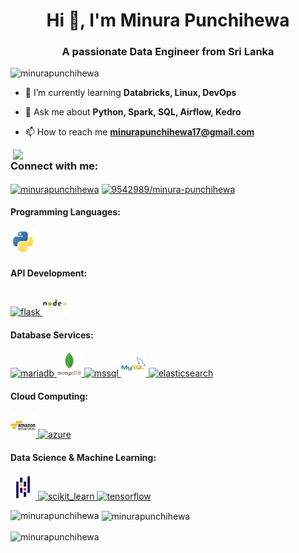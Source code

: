 <h1 align="center">Hi 👋, I'm Minura Punchihewa</h1>
<h3 align="center">A passionate Data Engineer from Sri Lanka</h3>

<p align="left"> <img src="https://komarev.com/ghpvc/?username=minurapunchihewa&label=Profile%20views&color=0e75b6&style=flat" alt="minurapunchihewa" /> </p>

<!-- <p align="left"> <a href="https://github.com/ryo-ma/github-profile-trophy"><img src="https://github-profile-trophy.vercel.app/?username=minurapunchihewa" alt="minurapunchihewa" /></a> </p> -->

- 🌱 I’m currently learning **Databricks, Linux, DevOps**

- 💬 Ask me about **Python, Spark, SQL, Airflow, Kedro**

- 📫 How to reach me **minurapunchihewa17@gmail.com**

<img align="right" width="500" src="https://i.giphy.com/media/fryY00CO4xCz4uJuDQ/giphy.webp">

<div>
  <h3 align="left">Connect with me:</h3>
  <p align="left">
  <a href="https://linkedin.com/in/minurapunchihewa" target="blank"><img align="center" src="https://raw.githubusercontent.com/rahuldkjain/github-profile-readme-generator/master/src/images/icons/Social/linked-in-alt.svg" alt="minurapunchihewa" height="30" width="40" /></a>
  <a href="https://stackoverflow.com/users/9542989/minura-punchihewa" target="blank"><img align="center" src="https://raw.githubusercontent.com/rahuldkjain/github-profile-readme-generator/master/src/images/icons/Social/stack-overflow.svg" alt="9542989/minura-punchihewa" height="30" width="40" /></a>
  </p>
  <h4 align="left">Programming Languages:</h4>
  <p align="left">
    <a href="https://www.python.org" target="_blank" rel="noreferrer">
      <img src="https://raw.githubusercontent.com/devicons/devicon/master/icons/python/python-original.svg" alt="python" width="40" height="40" />
    </a>
  </p>
  <h4 align="left">API Development:</h4>
  <p align="left">
    <a href="https://flask.palletsprojects.com/" target="_blank" rel="noreferrer">
      <img src="https://www.vectorlogo.zone/logos/pocoo_flask/pocoo_flask-icon.svg" alt="flask" width="40" height="40" />
    </a>
    <a href="https://nodejs.org" target="_blank" rel="noreferrer">
      <img src="https://raw.githubusercontent.com/devicons/devicon/master/icons/nodejs/nodejs-original-wordmark.svg" alt="nodejs" width="40" height="40" />
    </a>
  </p>
  <h4 align="left">Database Services:</h4>
  <p align="left">
    <a href="https://mariadb.org/" target="_blank" rel="noreferrer">
      <img src="https://www.vectorlogo.zone/logos/mariadb/mariadb-icon.svg" alt="mariadb" width="40" height="40" />
    </a>
    <a href="https://www.mongodb.com/" target="_blank" rel="noreferrer">
      <img src="https://raw.githubusercontent.com/devicons/devicon/master/icons/mongodb/mongodb-original-wordmark.svg" alt="mongodb" width="40" height="40" />
    </a>
    <a href="https://www.microsoft.com/en-us/sql-server" target="_blank" rel="noreferrer">
      <img src="https://www.svgrepo.com/show/303229/microsoft-sql-server-logo.svg" alt="mssql" width="40" height="40" />
    </a>
    <a href="https://www.mysql.com/" target="_blank" rel="noreferrer">
      <img src="https://raw.githubusercontent.com/devicons/devicon/master/icons/mysql/mysql-original-wordmark.svg" alt="mysql" width="40" height="40" />
    </a>
   </a>
   <a href="https://www.elastic.co" target="_blank" rel="noreferrer">
     <img src="https://www.vectorlogo.zone/logos/elastic/elastic-icon.svg" alt="elasticsearch" width="40" height="40" />
   </a>
  </p>
  <h4 align="left">Cloud Computing:</h4>
  <p align="left">
    <a href="https://aws.amazon.com" target="_blank" rel="noreferrer">
      <img src="https://raw.githubusercontent.com/devicons/devicon/master/icons/amazonwebservices/amazonwebservices-original-wordmark.svg" alt="aws" width="40" height="40" />
    </a>
    <a href="https://azure.microsoft.com/en-in/" target="_blank" rel="noreferrer">
      <img src="https://www.vectorlogo.zone/logos/microsoft_azure/microsoft_azure-icon.svg" alt="azure" width="40" height="40" />
    </a>
  </p>
  <h4 align="left">Data Science & Machine Learning:</h4>
  <p align="left">
    <a href="https://pandas.pydata.org/" target="_blank" rel="noreferrer">
      <img src="https://raw.githubusercontent.com/devicons/devicon/2ae2a900d2f041da66e950e4d48052658d850630/icons/pandas/pandas-original.svg" alt="pandas" width="40" height="40" />
    </a>
    <a href="https://scikit-learn.org/" target="_blank" rel="noreferrer">
      <img src="https://upload.wikimedia.org/wikipedia/commons/0/05/Scikit_learn_logo_small.svg" alt="scikit_learn" width="40" height="40" />
<!--     </a>
    <a href="https://seaborn.pydata.org/" target="_blank" rel="noreferrer">
      <img src="https://seaborn.pydata.org/_images/logo-mark-lightbg.svg" alt="seaborn" width="40" height="40" />
    </a> -->
    <a href="https://www.tensorflow.org" target="_blank" rel="noreferrer">
      <img src="https://www.vectorlogo.zone/logos/tensorflow/tensorflow-icon.svg" alt="tensorflow" width="40" height="40" />
    </a>
  </p>
</div>
<!-- <p align="left">
  <a href="https://www.gnu.org/software/bash/" target="_blank" rel="noreferrer">
    <img src="https://www.vectorlogo.zone/logos/gnu_bash/gnu_bash-icon.svg" alt="bash" width="40" height="40" />
  </a>
  <a href="https://www.w3schools.com/cpp/" target="_blank" rel="noreferrer">
    <img src="https://raw.githubusercontent.com/devicons/devicon/master/icons/cplusplus/cplusplus-original.svg" alt="cplusplus" width="40" height="40" />
  </a>
  <a href="https://www.docker.com/" target="_blank" rel="noreferrer">
    <img src="https://raw.githubusercontent.com/devicons/devicon/master/icons/docker/docker-original-wordmark.svg" alt="docker" width="40" height="40" />
  <a href="https://expressjs.com" target="_blank" rel="noreferrer">
    <img src="https://raw.githubusercontent.com/devicons/devicon/master/icons/express/express-original-wordmark.svg" alt="express" width="40" height="40" />
  </a>
  <a href="https://cloud.google.com" target="_blank" rel="noreferrer">
    <img src="https://www.vectorlogo.zone/logos/google_cloud/google_cloud-icon.svg" alt="gcp" width="40" height="40" />
  </a>
  <a href="https://git-scm.com/" target="_blank" rel="noreferrer">
    <img src="https://www.vectorlogo.zone/logos/git-scm/git-scm-icon.svg" alt="git" width="40" height="40" />
  </a>
  <a href="https://hadoop.apache.org/" target="_blank" rel="noreferrer">
    <img src="https://www.vectorlogo.zone/logos/apache_hadoop/apache_hadoop-icon.svg" alt="hadoop" width="40" height="40" />
  </a>
  <a href="https://developer.mozilla.org/en-US/docs/Web/JavaScript" target="_blank" rel="noreferrer">
    <img src="https://raw.githubusercontent.com/devicons/devicon/master/icons/javascript/javascript-original.svg" alt="javascript" width="40" height="40" />
  </a>
  <a href="https://kafka.apache.org/" target="_blank" rel="noreferrer">
    <img src="https://www.vectorlogo.zone/logos/apache_kafka/apache_kafka-icon.svg" alt="kafka" width="40" height="40" />
  </a>
  <a href="https://www.elastic.co/kibana" target="_blank" rel="noreferrer">
    <img src="https://www.vectorlogo.zone/logos/elasticco_kibana/elasticco_kibana-icon.svg" alt="kibana" width="40" height="40" />
  </a>
  <a href="https://kubernetes.io" target="_blank" rel="noreferrer">
    <img src="https://www.vectorlogo.zone/logos/kubernetes/kubernetes-icon.svg" alt="kubernetes" width="40" height="40" />
  </a>
  <a href="https://www.linux.org/" target="_blank" rel="noreferrer">
    <img src="https://raw.githubusercontent.com/devicons/devicon/master/icons/linux/linux-original.svg" alt="linux" width="40" height="40" />
  </a>
  <a href="https://opencv.org/" target="_blank" rel="noreferrer">
    <img src="https://www.vectorlogo.zone/logos/opencv/opencv-icon.svg" alt="opencv" width="40" height="40" />
  </a>
  <a href="https://www.php.net" target="_blank" rel="noreferrer">
    <img src="https://raw.githubusercontent.com/devicons/devicon/master/icons/php/php-original.svg" alt="php" width="40" height="40" />
  </a>
  <a href="https://www.postgresql.org" target="_blank" rel="noreferrer">
    <img src="https://raw.githubusercontent.com/devicons/devicon/master/icons/postgresql/postgresql-original-wordmark.svg" alt="postgresql" width="40" height="40" />
  </a>
  <a href="https://redis.io" target="_blank" rel="noreferrer">
    <img src="https://raw.githubusercontent.com/devicons/devicon/master/icons/redis/redis-original-wordmark.svg" alt="redis" width="40" height="40" />
  </a>
</p> -->

<p><img align="left" src="https://github-readme-stats.vercel.app/api/top-langs?username=minurapunchihewa&show_icons=true&locale=en&layout=compact" alt="minurapunchihewa" /></p>

<p>&nbsp;<img align="center" src="https://github-readme-stats.vercel.app/api?username=minurapunchihewa&show_icons=true&locale=en" alt="minurapunchihewa" /></p>

<p><img align="center" src="https://github-readme-streak-stats.herokuapp.com/?user=minurapunchihewa&" alt="minurapunchihewa" /></p>
